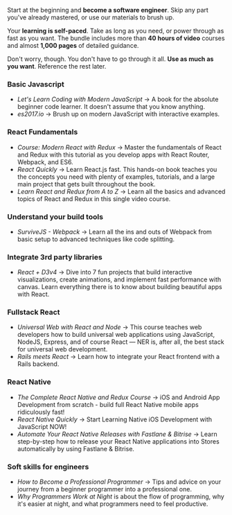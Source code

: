 Start at the beginning and **become a software engineer**. Skip any part you've already mastered, or use our materials to brush up.

Your **learning is self-paced**. Take as long as you need, or power through as fast as you want. The bundle includes more than **40 hours of video** courses and almost **1,000 pages** of detailed guidance.

Don't worry, though. You don't have to go through it all. **Use as much as you want**. Reference the rest later.

### Basic Javascript

- *Let's Learn Coding with Modern JavaScript* → A book for the absolute beginner code learner. It doesn't assume that you know anything.
- *es2017.io* → Brush up on modern JavaScript with interactive examples.

### React Fundamentals
- *Course: Modern React with Redux* → Master the fundamentals of React and Redux with this tutorial as you develop apps with React Router, Webpack, and ES6.
- *React Quickly* → Learn React.js fast. This hands-on book teaches you the concepts you need with plenty of examples, tutorials, and a large main project that gets built throughout the book.
- *Learn React and Redux from A to Z* → Learn all the basics and advanced topics of React and Redux in this single video course.

### Understand your build tools
- *SurviveJS - Webpack* → Learn all the ins and outs of Webpack from basic setup to advanced techniques like code splitting.

### Integrate 3rd party libraries
- *React + D3v4* → Dive into 7 fun projects that build interactive visualizations, create animations, and implement fast performance with canvas. Learn everything there is to know about building beautiful apps with React.

### Fullstack React
- *Universal Web with React and Node* → This course teaches web developers how to build universal web applications using JavaScript, NodeJS, Express, and of course React — NER is, after all, the best stack for universal web development.
- *Rails meets React* → Learn how to integrate your React frontend with a Rails backend.

### React Native
- *The Complete React Native and Redux Course* → iOS and Android App Development from scratch - build full React Native mobile apps ridiculously fast!
- *React Native Quickly* → Start Learning Native iOS Development with JavaScript NOW!
- *Automate Your React Native Releases with Fastlane & Bitrise* → Learn step-by-step how to release your React Native applications into Stores automatically by using Fastlane & Bitrise.

### Soft skills for engineers
- *How to Become a Professional Programmer* → Tips and advice on your journey from a beginner programmer into a professional one.
- *Why Programmers Work at Night* is about the flow of programming, why it's easier at night, and what programmers need to feel productive.

